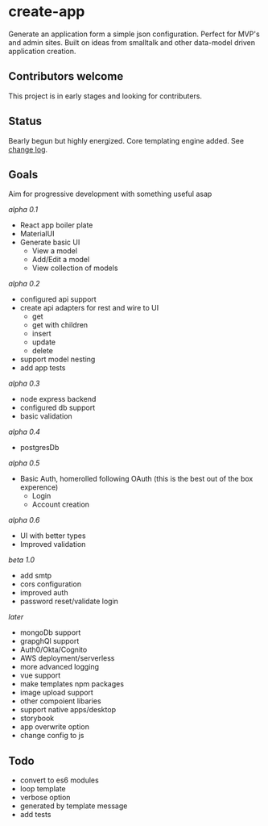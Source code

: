# create-app

Generate an application form a simple json configuration. Perfect for MVP's and admin sites. Built on ideas from smalltalk and other data-model driven application creation.

## Contributors welcome

This project is in early stages and looking for contributers.

## Status

Bearly begun but highly energized. Core templating engine added. See [change log](./doc/CHANGELOG.md).

## Goals

Aim for progressive development with something useful asap

_alpha 0.1_

- React app boiler plate
- MaterialUI
- Generate basic UI
  - View a model
  - Add/Edit a model
  - View collection of models

_alpha 0.2_

- configured api support
- create api adapters for rest and wire to UI
  - get
  - get with children
  - insert
  - update
  - delete
- support model nesting
- add app tests

_alpha 0.3_

- node express backend
- configured db support
- basic validation

_alpha 0.4_

- postgresDb

_alpha 0.5_

- Basic Auth, homerolled following OAuth (this is the best out of the box experence)
  - Login
  - Account creation

_alpha 0.6_

- UI with better types
- Improved validation

_beta 1.0_

- add smtp
- cors configuration
- improved auth
- password reset/validate login

_later_

- mongoDb support
- grapghQl support
- Auth0/Okta/Cognito
- AWS deployment/serverless
- more advanced logging
- vue support
- make templates npm packages
- image upload support
- other compoient libaries
- support native apps/desktop
- storybook
- app overwrite option
- change config to js

## Todo

- convert to es6 modules
- loop template
- verbose option
- generated by template message
- add tests

